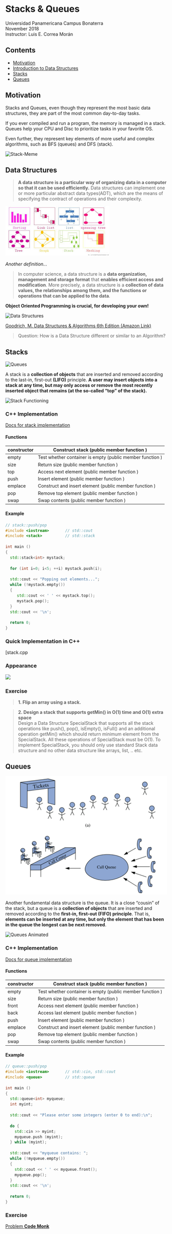 # Stacks & Queues

Universidad Panamericana Campus Bonaterra  
November 2018  
Instructor: Luis E. Correa Morán  

## Contents

* [Motivation](#Motivation)  
* [Introduction to Data Structures](#Data-Structures)  
* [Stacks](#Stacks)  
* [Queues](#Queues)  


## Motivation

Stacks and Queues, even though they represent the most basic data structures, they are part of the most common day-to-day tasks.

If you ever compiled and run a program, the memory is managed in a stack. Queues help your CPU and Disc to prioritize tasks in your favorite OS.

Even further, they represent key elements of more useful and complex algorithms, such as BFS (queues) and DFS (stack).

![Stack-Meme](http://res.cloudinary.com/dyd911kmh/image/upload/c_scale,f_auto,q_auto:best,w_700/v1512740202/Template_2_oxrskq.png)

## Data Structures
 

> **A data structure is a particular way of organizing data in a computer so that it can be used efficiently.** Data structures can implement one or more particular abstract data types(ADT), which are the means of specifying the contract of operations and their complexity.  

![Data Structures](images/datastructures.jpeg) 

*Another definition...*
> In computer science, a data structure is a **data organization, management and storage format** that **enables efficient access and modification**. More precisely, a data structure is a **collection of data values, the relationships among them, and the functions or operations that can be applied to the data**.  


**Object Oriented Programming is crucial, for developing your own!**

![Data Structures](https://cdn-images-1.medium.com/max/1200/1*JjZYjvyBurwgQa1RBRtzAA.png)

[Goodrich, M. Data Structures & Algorithms 6th Edition (Amazon Link)](https://www.amazon.com/Data-Structures-Algorithms-Michael-Goodrich/dp/1118771338/ref=sr_1_2?s=books&ie=UTF8&qid=1543038278&sr=1-2&keywords=data+structures+goodrich)

> Question: How is a Data Structure different or similar to an Algorithm?

## Stacks
![Queues](https://cdn-images-1.medium.com/max/1600/1*-jwtIOy0stVHTJTkM3uO4A.gif)

A stack is a **collection of objects** that are inserted and removed according to the last-in, first-out **(LIFO)** principle. **A user may insert objects into a stack at any time, but may only access or remove the most recently inserted object that remains (at the so-called “top” of the stack).**

![Stack Functioning](https://cdn-images-1.medium.com/max/1600/1*kkK3EZNOzBsuwkDNvSVR9g.gif)

### C++ Implementation

[Docs for stack implementation](http://www.cplusplus.com/reference/stack/stack/)

#### Functions
| constructor | Construct stack (public member function ) |
|-------------|-----------------------------------------------------------|
| empty | Test whether container is empty (public member function ) |
| size | Return size (public member function ) |
| top | Access next element (public member function ) |
| push | Insert element (public member function ) |
| emplace | Construct and insert element (public member function ) |
| pop | Remove top element (public member function ) |
| swap | Swap contents (public member function ) |

#### Example
```c++
// stack::push/pop
#include <iostream>       // std::cout
#include <stack>          // std::stack

int main ()
{
  std::stack<int> mystack;

  for (int i=0; i<5; ++i) mystack.push(i);

  std::cout << "Popping out elements...";
  while (!mystack.empty())
  {
     std::cout << ' ' << mystack.top();
     mystack.pop();
  }
  std::cout << '\n';

  return 0;
}
```
### Quick Implementation in C++

[stack.cpp

### Appearance
![](http://www.trytoprogram.com/images/python_recursion_limit.jpg)

### Exercise

> **1. Flip an array using a stack.**  


> **2. Design a stack that supports getMin() in O(1) time and O(1) extra space**  
> Design a Data Structure SpecialStack that supports all the stack operations like push(), pop(), isEmpty(), isFull() and an additional operation getMin() which should return minimum element from the SpecialStack. All these operations of SpecialStack must be O(1). To implement SpecialStack, you should only use standard Stack data structure and no other data structure like arrays, list, .. etc.

## Queues

![Queues](images/queue.png)

Another fundamental data structure is the queue. It is a close “cousin” of the stack, but a queue is a **collection of objects** that are inserted and removed according to the **first-in, first-out (FIFO) principle**. That is, **elements can be inserted at any time, but only the element that has been in the queue the longest can be next removed**.

![Queues Animated](https://1.bp.blogspot.com/-f1Wt-Y8pXi0/W7liMHYdcPI/AAAAAAAAAwQ/6dEXUKTi5oQdgJlPb-a7pjG5PklrkgDaACK4BGAYYCw/s640/circular%2Bqueue%2Banim%2B-%2B%2Bmin.gif)

### C++ Implementation

[Docs for queue implementation](http://www.cplusplus.com/reference/queue/queue/)

#### Functions
| constructor | Construct stack (public member function ) |
|-------------|-----------------------------------------------------------|
| empty | Test whether container is empty (public member function ) |
| size | Return size (public member function ) |
| front | Access next element (public member function ) |
| back | Access last element (public member function ) |
| push | Insert element (public member function ) |
| emplace | Construct and insert element (public member function ) |
| pop | Remove top element (public member function ) |
| swap | Swap contents (public member function ) |

#### Example

```c++
// queue::push/pop
#include <iostream>       // std::cin, std::cout
#include <queue>          // std::queue

int main ()
{
  std::queue<int> myqueue;
  int myint;

  std::cout << "Please enter some integers (enter 0 to end):\n";

  do {
    std::cin >> myint;
    myqueue.push (myint);
  } while (myint);

  std::cout << "myqueue contains: ";
  while (!myqueue.empty())
  {
    std::cout << ' ' << myqueue.front();
    myqueue.pop();
  }
  std::cout << '\n';

  return 0;
}
```

### Exercise

[Problem **Code Monk**](https://www.hackerearth.com/challenge/competitive/code-monk-stacks-queues/algorithm/monks-love-for-food/)